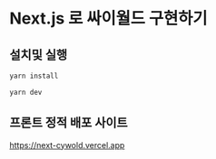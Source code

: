 # Next.js 로 싸이월드 구현하기

## 설치및 실행

```bash
yarn install

yarn dev
```

## 프론트 정적 배포 사이트

<a href='https://next-cywold.vercel.app/'>https://next-cywold.vercel.app</a>

